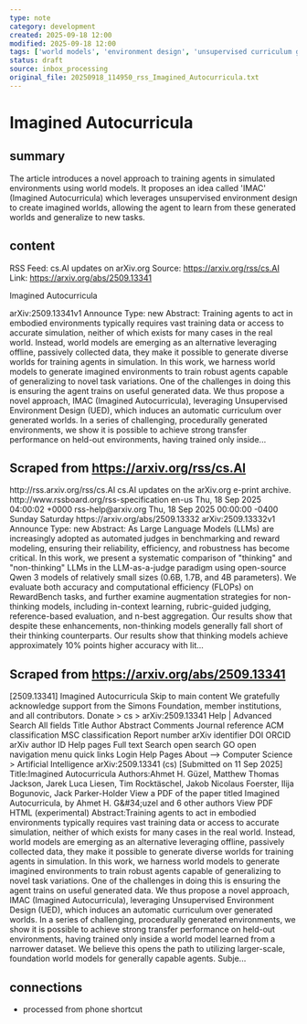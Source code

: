 ```yaml
---
type: note
category: development
created: 2025-09-18 12:00
modified: 2025-09-18 12:00
tags: ['world models', 'environment design', 'unsupervised curriculum generation']
status: draft
source: inbox_processing
original_file: 20250918_114950_rss_Imagined_Autocurricula.txt
---
```


# Imagined Autocurricula

## summary
The article introduces a novel approach to training agents in simulated environments using world models. It proposes an idea called 'IMAC' (Imagined Autocurricula) which leverages unsupervised environment design to create imagined worlds, allowing the agent to learn from these generated worlds and generalize to new tasks.

## content
RSS Feed: cs.AI updates on arXiv.org
Source: https://arxiv.org/rss/cs.AI
Link: https://arxiv.org/abs/2509.13341

Imagined Autocurricula

arXiv:2509.13341v1 Announce Type: new Abstract: Training agents to act in embodied environments typically requires vast training data or access to accurate simulation, neither of which exists for many cases in the real world. Instead, world models are emerging as an alternative leveraging offline, passively collected data, they make it possible to generate diverse worlds for training agents in simulation. In this work, we harness world models to generate imagined environments to train robust agents capable of generalizing to novel task variations. One of the challenges in doing this is ensuring the agent trains on useful generated data. We thus propose a novel approach, IMAC (Imagined Autocurricula), leveraging Unsupervised Environment Design (UED), which induces an automatic curriculum over generated worlds. In a series of challenging, procedurally generated environments, we show it is possible to achieve strong transfer performance on held-out environments, having trained only inside...

## Scraped from https://arxiv.org/rss/cs.AI
<?xml version='1.0' encoding='UTF-8'?>
<rss xmlns:arxiv="http://arxiv.org/schemas/atom" xmlns:dc="http://purl.org/dc/elements/1.1/" xmlns:atom="http://www.w3.org/2005/Atom" xmlns:content="http://purl.org/rss/1.0/modules/content/" version="2.0">
  <channel>
    <title>cs.AI updates on arXiv.org</title>
    <link>http://rss.arxiv.org/rss/cs.AI</link>
    <description>cs.AI updates on the arXiv.org e-print archive.</description>
    <atom:link href="http://rss.arxiv.org/rss/cs.AI" rel="self" type="application/rss+xml"/>
    <docs>http://www.rssboard.org/rss-specification</docs>
    <language>en-us</language>
    <lastBuildDate>Thu, 18 Sep 2025 04:00:02 +0000</lastBuildDate>
    <managingEditor>rss-help@arxiv.org</managingEditor>
    <pubDate>Thu, 18 Sep 2025 00:00:00 -0400</pubDate>
    <skipDays>
      <day>Sunday</day>
      <day>Saturday</day>
    </skipDays>
    <item>
      <title>Explicit Reasoning Makes Better Judges: A Systematic Study on Accuracy, Efficiency, and Robustness</title>
      <link>https://arxiv.org/abs/2509.13332</link>
      <description>arXiv:2509.13332v1 Announce Type: new 
Abstract: As Large Language Models (LLMs) are increasingly adopted as automated judges in benchmarking and reward modeling, ensuring their reliability, efficiency, and robustness has become critical. In this work, we present a systematic comparison of "thinking" and "non-thinking" LLMs in the LLM-as-a-judge paradigm using open-source Qwen 3 models of relatively small sizes (0.6B, 1.7B, and 4B parameters). We evaluate both accuracy and computational efficiency (FLOPs) on RewardBench tasks, and further examine augmentation strategies for non-thinking models, including in-context learning, rubric-guided judging, reference-based evaluation, and n-best aggregation. Our results show that despite these enhancements, non-thinking models generally fall short of their thinking counterparts. Our results show that thinking models achieve approximately 10% points higher accuracy with lit...


## Scraped from https://arxiv.org/abs/2509.13341
[2509.13341] Imagined Autocurricula Skip to main content We gratefully acknowledge support from the Simons Foundation, member institutions, and all contributors. Donate &gt; cs &gt; arXiv:2509.13341 Help | Advanced Search All fields Title Author Abstract Comments Journal reference ACM classification MSC classification Report number arXiv identifier DOI ORCID arXiv author ID Help pages Full text Search open search GO open navigation menu quick links Login Help Pages About --> Computer Science > Artificial Intelligence arXiv:2509.13341 (cs) [Submitted on 11 Sep 2025] Title:Imagined Autocurricula Authors:Ahmet H. Güzel, Matthew Thomas Jackson, Jarek Luca Liesen, Tim Rocktäschel, Jakob Nicolaus Foerster, Ilija Bogunovic, Jack Parker-Holder View a PDF of the paper titled Imagined Autocurricula, by Ahmet H. G\&#34;uzel and 6 other authors View PDF HTML (experimental) Abstract:Training agents to act in embodied environments typically requires vast training data or access to accurate simulation, neither of which exists for many cases in the real world. Instead, world models are emerging as an alternative leveraging offline, passively collected data, they make it possible to generate diverse worlds for training agents in simulation. In this work, we harness world models to generate imagined environments to train robust agents capable of generalizing to novel task variations. One of the challenges in doing this is ensuring the agent trains on useful generated data. We thus propose a novel approach, IMAC (Imagined Autocurricula), leveraging Unsupervised Environment Design (UED), which induces an automatic curriculum over generated worlds. In a series of challenging, procedurally generated environments, we show it is possible to achieve strong transfer performance on held-out environments, having trained only inside a world model learned from a narrower dataset. We believe this opens the path to utilizing larger-scale, foundation world models for generally capable agents. Subje...


## connections
- processed from phone shortcut

